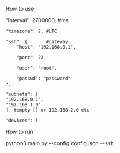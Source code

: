 How to use


"interval": 2700000, #ms

    "timezone": 2, #UTC
    
    "ssh": {       #gateway
        "host": "192.168.0.1",
 
        "port": 22,
     
        "user": "root",
        
        "passwd": "password"
    },
    
    "subnets": [
    "192.168.0.1",
    "192.168.1.0"
    ], #empty [] or 192.168.2.0 etc
    
    "devices": [

How to run

python3 main.py --config config.json --ssh
